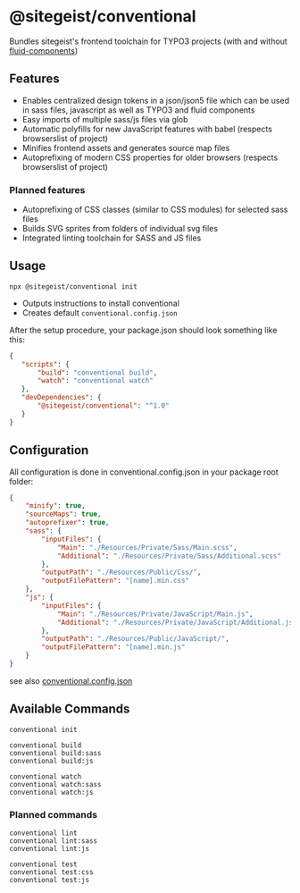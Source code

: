 # @sitegeist/conventional

Bundles sitegeist's frontend toolchain for TYPO3 projects (with and without [fluid-components](https://github.com/sitegeist/fluid-components))

## Features

* Enables centralized design tokens in a json/json5 file which can be used in sass files,
 javascript as well as TYPO3 and fluid components
* Easy imports of multiple sass/js files via glob
* Automatic polyfills for new JavaScript features with babel (respects browserslist of project)
* Minifies frontend assets and generates source map files
* Autoprefixing of modern CSS properties for older browsers (respects browserslist of project)

### Planned features

* Autoprefixing of CSS classes (similar to CSS modules) for selected sass files
* Builds SVG sprites from folders of individual svg files
* Integrated linting toolchain for SASS and JS files

## Usage

```
npx @sitegeist/conventional init
```

* Outputs instructions to install conventional
* Creates default `conventional.config.json`

After the setup procedure, your package.json should look something like this:

```json
{
   "scripts": {
       "build": "conventional build",
       "watch": "conventional watch"
   },
   "devDependencies": {
       "@sitegeist/conventional": "^1.0"
   }
}
```

## Configuration

All configuration is done in conventional.config.json in your package root folder:

```json
{
    "minify": true,
    "sourceMaps": true,
    "autoprefixer": true,
    "sass": {
        "inputFiles": {
            "Main": "./Resources/Private/Sass/Main.scss",
            "Additional": "./Resources/Private/Sass/Additional.scss"
        },
        "outputPath": "./Resources/Public/Css/",
        "outputFilePattern": "[name].min.css"
    },
    "js": {
        "inputFiles": {
            "Main": "./Resources/Private/JavaScript/Main.js",
            "Additional": "./Resources/Private/JavaScript/Additional.js"
        },
        "outputPath": "./Resources/Public/JavaScript/",
        "outputFilePattern": "[name].min.js"
    }
}
```

see also [conventional.config.json](./lib/templates/conventional.config.json)

## Available Commands

```
conventional init

conventional build
conventional build:sass
conventional build:js

conventional watch
conventional watch:sass
conventional watch:js
```

### Planned commands

```
conventional lint
conventional lint:sass
conventional lint:js

conventional test
conventional test:css
conventional test:js
```
